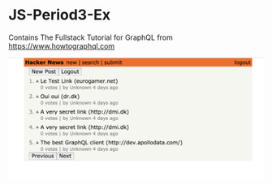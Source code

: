 # JS-Period3-Ex
Contains The Fullstack Tutorial for GraphQL from https://www.howtographql.com

![alt text](https://github.com/Bearukun/JS-Period3-Ex/blob/master/screenshot.png)
